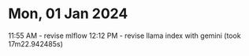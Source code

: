 # Mon, 01 Jan 2024

11:55 AM - revise mlflow
12:12 PM - revise llama index with gemini (took 17m22.942485s)
